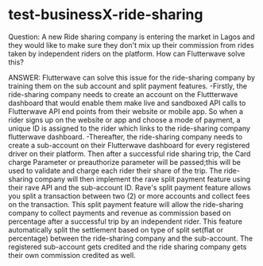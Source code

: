 # test-businessX-ride-sharing

Question: A new Ride sharing company is entering the market in Lagos and they would like to make sure they don't mix up their commission from rides taken by independent riders on the platform. How can Flutterwave solve this? 

ANSWER:
Flutterwave can solve this issue for the ride-sharing company by training them on the sub account and split payment features.
-Firstly, the ride-sharing company needs to create an account on the Fluttterwave dashboard that would enable them make live and sandboxed API calls to Flutterwave API end points from their website or mobile app. So when a rider signs up on the website or app and choose a mode of payment, a unique ID is assigned to the rider which links to the ride-sharing company flutterwave dashboard.
-Thereafter, the ride-sharing company needs to create a sub-account on their Flutterwave dashboard for every registered driver on their platform. Then after a successful ride sharing trip, the Card charge Parameter or preauthorize parameter will be passed;this will be used to validate and charge each rider their share of the trip. 
The ride-sharing company will then implement the rave split payment feature using their rave API and the sub-account ID. Rave's split payment feature allows you split a transaction between two (2) or more accounts and collect fees on the transaction. 
This split payment feature will allow the ride-sharing company to collect payments and revenue as commission based on percentage after a successful trip by an independent rider.
This feature automatically split the settlement based on type of split set(flat or percentage) between the ride-sharing company and the sub-account. The registered sub-account gets credited and the ride sharing company gets their own commission credited as well. 

